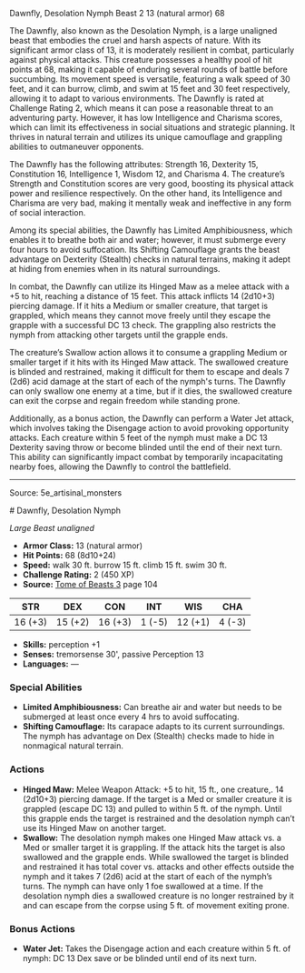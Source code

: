 <MonsterName/>Dawnfly, Desolation Nymph</MonsterName>
<CreatureType/>Beast</CreatureType>
<CR/>2</CR>
<AC/>13 (natural armor)</AC>
<HP/>68</HP>
<summary>The Dawnfly, also known as the Desolation Nymph, is a large unaligned beast that embodies the cruel and harsh aspects of nature. With its significant armor class of 13, it is moderately resilient in combat, particularly against physical attacks. This creature possesses a healthy pool of hit points at 68, making it capable of enduring several rounds of battle before succumbing. Its movement speed is versatile, featuring a walk speed of 30 feet, and it can burrow, climb, and swim at 15 feet and 30 feet respectively, allowing it to adapt to various environments. The Dawnfly is rated at Challenge Rating 2, which means it can pose a reasonable threat to an adventuring party. However, it has low Intelligence and Charisma scores, which can limit its effectiveness in social situations and strategic planning. It thrives in natural terrain and utilizes its unique camouflage and grappling abilities to outmaneuver opponents.</summary>

<detail>

The Dawnfly has the following attributes: Strength 16, Dexterity 15, Constitution 16, Intelligence 1, Wisdom 12, and Charisma 4. The creature’s Strength and Constitution scores are very good, boosting its physical attack power and resilience respectively. On the other hand, its Intelligence and Charisma are very bad, making it mentally weak and ineffective in any form of social interaction.

Among its special abilities, the Dawnfly has Limited Amphibiousness, which enables it to breathe both air and water; however, it must submerge every four hours to avoid suffocation. Its Shifting Camouflage grants the beast advantage on Dexterity (Stealth) checks in natural terrains, making it adept at hiding from enemies when in its natural surroundings.

In combat, the Dawnfly can utilize its Hinged Maw as a melee attack with a +5 to hit, reaching a distance of 15 feet. This attack inflicts 14 (2d10+3) piercing damage. If it hits a Medium or smaller creature, that target is grappled, which means they cannot move freely until they escape the grapple with a successful DC 13 check. The grappling also restricts the nymph from attacking other targets until the grapple ends.

The creature’s Swallow action allows it to consume a grappling Medium or smaller target if it hits with its Hinged Maw attack. The swallowed creature is blinded and restrained, making it difficult for them to escape and deals 7 (2d6) acid damage at the start of each of the nymph's turns. The Dawnfly can only swallow one enemy at a time, but if it dies, the swallowed creature can exit the corpse and regain freedom while standing prone.

Additionally, as a bonus action, the Dawnfly can perform a Water Jet attack, which involves taking the Disengage action to avoid provoking opportunity attacks. Each creature within 5 feet of the nymph must make a DC 13 Dexterity saving throw or become blinded until the end of their next turn. This ability can significantly impact combat by temporarily incapacitating nearby foes, allowing the Dawnfly to control the battlefield.</detail>



---

Source: 5e_artisinal_monsters

<statblock>
# Dawnfly, Desolation Nymph

*Large* *Beast* *unaligned*

- **Armor Class:** 13 (natural armor)
- **Hit Points:** 68 (8d10+24)
- **Speed:** walk 30 ft. burrow 15 ft. climb 15 ft. swim 30 ft.
- **Challenge Rating:** 2 (450 XP)
- **Source:** [Tome of Beasts 3](https://koboldpress.com/kpstore/product/tome-of-beasts-3-for-5th-edition/) page 104

| STR | DEX | CON | INT | WIS | CHA |
| --- | --- | --- | --- | --- | --- |
| 16 (+3) | 15 (+2) | 16 (+3) | 1 (-5) | 12 (+1) | 4 (-3) |

- **Skills:** perception +1
- **Senses:** tremorsense 30', passive Perception 13
- **Languages:** —

### Special Abilities

- **Limited Amphibiousness:** Can breathe air and water but needs to be submerged at least once every 4 hrs to avoid suffocating.
- **Shifting Camouflage:** Its carapace adapts to its current surroundings. The nymph has advantage on Dex (Stealth) checks made to hide in nonmagical natural terrain.

### Actions

- **Hinged Maw:** Melee Weapon Attack: +5 to hit, 15 ft., one creature,. 14 (2d10+3) piercing damage. If the target is a Med or smaller creature it is grappled (escape DC 13) and pulled to within 5 ft. of the nymph. Until this grapple ends the target is restrained and the desolation nymph can’t use its Hinged Maw on another target.
- **Swallow:** The desolation nymph makes one Hinged Maw attack vs. a Med or smaller target it is grappling. If the attack hits the target is also swallowed and the grapple ends. While swallowed the target is blinded and restrained it has total cover vs. attacks and other effects outside the nymph and it takes 7 (2d6) acid at the start of each of the nymph’s turns. The nymph can have only 1 foe swallowed at a time. If the desolation nymph dies a swallowed creature is no longer restrained by it and can escape from the corpse using 5 ft. of movement exiting prone.

### Bonus Actions

- **Water Jet:** Takes the Disengage action and each creature within 5 ft. of nymph: DC 13 Dex save or be blinded until end of its next turn.


</statblock>


